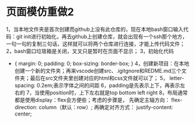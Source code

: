 # 页面模仿重做2
1，当本地文件夹是首次创建而github上没有此仓库的，现在本地bash窗口输入代码：git init进行初始化，再去github上创建仓库，就会出现有一个ssh那个地方，一句一句的复制三句话，这样就可以将两个仓库进行连接，才能上传代码文件；
2，bash窗口垃圾箱是关闭，叉叉只是暂时在页面不显示；
3，初始化代码
* {
    margin: 0;
    padding: 0;
    box-sizing: border-box;
}
4，创建新项目：在本地创建一个新的文件夹；再来vscode创建src、.igitgnore和REDME.md三个文件夹；最后在src文件夹里创建对应的html和css文件就可以了；
5，    letter-spacing: 0.2em;表示字体之间的间距
6，padding是先表示上下，再表示左右的
7，当使用position时，上下左右就是top bottom left right
8，布局通常都是使用display：flex会方便些；考虑的步骤是，
先确定主轴方向：    flex-direction: column（默认：row）;
再确定对齐方式：    justify-content: center;


